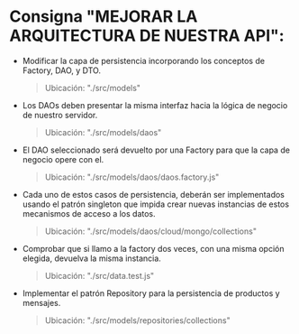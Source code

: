 # Consigna "MEJORAR LA ARQUITECTURA DE NUESTRA API":

* Modificar la capa de persistencia incorporando los conceptos de Factory, DAO, y DTO.
  > Ubicación: "./src/models"

* Los DAOs deben presentar la misma interfaz hacia la lógica de negocio de nuestro servidor.
  > Ubicación: "./src/models/daos"

* El DAO seleccionado será devuelto por una Factory para que la capa de negocio opere con el.
  > Ubicación: "./src/models/daos/daos.factory.js"

* Cada uno de estos casos de persistencia, deberán ser implementados usando el patrón singleton que impida crear nuevas instancias de estos mecanismos de acceso a los datos.
  > Ubicación: "./src/models/daos/cloud/mongo/collections"

* Comprobar que si llamo a la factory dos veces, con una misma opción elegida, devuelva la misma instancia.
  > Ubicación: "./src/data.test.js"

* Implementar el patrón Repository para la persistencia de productos y mensajes.
  > Ubicación: "./src/models/repositories/collections"
